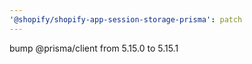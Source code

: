 ```yaml
---
'@shopify/shopify-app-session-storage-prisma': patch
---
```


bump @prisma/client from 5.15.0 to 5.15.1
